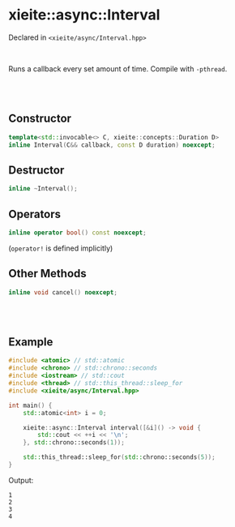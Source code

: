 # xieite::async::Interval
Declared in `<xieite/async/Interval.hpp>`

<br/>

Runs a callback every set amount of time. Compile with `-pthread`.

<br/><br/>

## Constructor
```cpp
template<std::invocable<> C, xieite::concepts::Duration D>
inline Interval(C&& callback, const D duration) noexcept;
```

## Destructor
```cpp
inline ~Interval();
```

## Operators
```cpp
inline operator bool() const noexcept;
```
(`operator!` is defined implicitly)

## Other Methods
```cpp
inline void cancel() noexcept;
```

<br/><br/>

## Example
```cpp
#include <atomic> // std::atomic
#include <chrono> // std::chrono::seconds
#include <iostream> // std::cout
#include <thread> // std::this_thread::sleep_for
#include <xieite/async/Interval.hpp>

int main() {
	std::atomic<int> i = 0;

	xieite::async::Interval interval([&i]() -> void {
		std::cout << ++i << '\n';
	}, std::chrono::seconds(1));

	std::this_thread::sleep_for(std::chrono::seconds(5));
}
```
Output:
```
1
2
3
4
```
